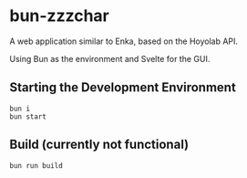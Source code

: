 # bun-zzzchar

A web application similar to Enka, based on the Hoyolab API.

Using Bun as the environment and Svelte for the GUI.

## Starting the Development Environment
```shell
bun i
bun start
```

## Build (currently not functional)

```shell
bun run build
```
